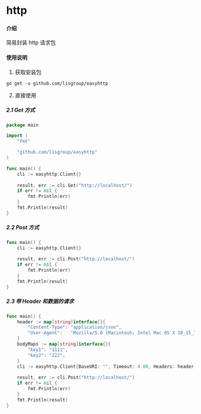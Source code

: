 # http

#### 介绍
简易封装 http 请求包

#### 使用说明

1. 获取安装包

`go get -u github.com/lisgroup/easyhttp`

2.  直接使用
##### 2.1 Get 方式
```go
package main

import (
    "fmt"

    "github.com/lisgroup/easyhttp"
)

func main() {
	cli := easyhttp.Client{}
	
	result, err := cli.Get("http://localhost/")
	if err != nil {
		fmt.Println(err)
	}
	fmt.Println(result)
}

```

##### 2.2 Post 方式
```go
func main() {
	cli := easyhttp.Client{}
	
	result, err := cli.Post("http://localhost/")
	if err != nil {
		fmt.Println(err)
	}
	fmt.Println(result)
}
```

##### 2.3 带 Header 和数据的请求
```go
func main() {
	header := map[string]interface{}{
		"Content-Type": "application/json",
		"User-Agent":   "Mozilla/5.0 (Macintosh; Intel Mac OS X 10_15_7) AppleWebKit/537.36 (KHTML, like Gecko) Chrome/87.0.4280.67 Safari/537.36",
	}
	bodyMaps := map[string]interface{}{
		"key1": "1111",
		"key2": "222",
	}
	cli := easyhttp.Client{BaseURI: "", Timeout: 4.00, Headers: header, BodyMaps: bodyMaps}
	
	result, err := cli.Post("http://localhost/")
	if err != nil {
		fmt.Println(err)
	}
	fmt.Println(result)
}
```

